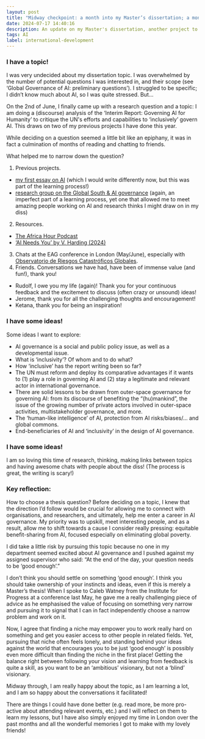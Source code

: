 ```yaml
---
layout: post
title: "Midway checkpoint: a month into my Master’s dissertation; a month to go."
date: 2024-07-17 14:40:16
description: An update on my Master's dissertation, another project to up-skill in global governance of AI.
tags: AI
label: international-development
---
```


### I have a topic!

I was very undecided about my dissertation topic. I was overwhelmed by the number of potential questions I was interested in, and their scope (see ‘Global Governance of AI: preliminary questions’). I struggled to be specific; I didn’t know much about AI, so I was quite stressed. But…

On the 2nd of June, I finally came up with a research question and a topic: I am doing a (discourse) analysis of the ‘Interim Report: Governing AI for Humanity’ to critique the UN's efforts and capabilities to ‘inclusively’ govern AI. This draws on two of my previous projects I have done this year.

While deciding on a question seemed a little bit like an epiphany, it was in fact a culmination of months of reading and chatting to friends.

What helped me to narrow down the question?

1. Previous projects.

- [my first essay on AI](https://joannawiaterek.github.io/blog/2024/New-Global-Governance-Window/) (which I would write differently now, but this was part of the learning process!)
- [research group on the Global South & AI governance](https://joannawiaterek.github.io/blog/2024/UN-AI-Feedback/) (again, an imperfect part of a learning process, yet one that allowed me to meet amazing people working on AI and research thinks I might draw on in my diss)
2. Resources.

- [The Africa Hour Podcast](https://afripoli.org/podcasts/)
- [‘AI Needs You’ by V. Harding (2024)](https://press.princeton.edu/books/hardcover/9780691244877/ai-needs-you)

3. Chats at the EAG conference in London (May/June), especially with [Observatorio de Riesgos Catastróficos Globales](https://www.orcg.info/).
4. Friends. Conversations we have had, have been of immense value (and fun!), thank you!

- Rudolf, I owe you my life (again)! Thank you for your continuous feedback and the excitement to discuss (often crazy or unsound) ideas!
- Jerome, thank you for all the challenging thoughts and encouragement!
- Ketana, thank you for being an inspiration!

### I have some ideas!

Some ideas I want to explore:

- AI governance is a social and public policy issue, as well as a developmental issue.
- What is ‘inclusivity’? Of whom and to do what?
- How ‘inclusive’ has the report writing been so far?
- The UN must reform and deploy its comparative advantages if it wants to (1) play a role in governing AI and (2) stay a legitimate and relevant actor in international governance.
- There are solid lessons to be drawn from outer-space governance for governing AI: from its discourse of benefiting the “(hu)mankind”, the issue of the growing number of private actors involved in outer-space activities, multistakeholder governance, and more.
- The ‘human-like intelligence’ of AI, protection from AI risks/biases/... and global commons.
- End-beneficiaries of AI and ‘inclusivity’ in the design of AI governance.

### I have some ideas!

I am so loving this time of research, thinking, making links between topics and having awesome chats with people about the diss! (The process is great, the writing is scary!)

### Key reflection:

How to choose a thesis question? Before deciding on a topic, I knew that the direction I’d follow would be crucial for allowing me to connect with organisations, and researchers, and ultimately, help me enter a career in AI governance. My priority was to upskill, meet interesting people, and as a result, allow me to shift towards a cause I consider really pressing: equitable benefit-sharing from AI, focused especially on eliminating global poverty.

I did take a little risk by pursuing this topic because no one in my department seemed excited about AI governance and I pushed against my assigned supervisor who said: “At the end of the day, your question needs to be ‘good enough’.”

I don’t think you should settle on something ‘good enough’. I think you should take ownership of your instincts and ideas, even if this is merely a Master’s thesis! When I spoke to Caleb Watney from the Institute for Progress at a conference last May, he gave me a really challenging piece of advice as he emphasised the value of focusing on something very narrow and pursuing it to signal that I can in fact independently choose a narrow problem and work on it.

Now, I agree that finding a niche may empower you to work really hard on something and get you easier access to other people in related fields. Yet, pursuing that niche often feels lonely, and standing behind your ideas against the world that encourages you to be just ‘good enough’ is possibly even more difficult than finding the niche in the first place! Getting the balance right between following your vision and learning from feedback is quite a skill, as you want to be an ‘ambitious’ visionary, but not a ‘blind’ visionary.

Midway through, I am really happy about the topic, as I am learning a lot, and I am so happy about the conversations it facilitated!

There are things I could have done better (e.g. read more, be more pro-active about attending relevant events, etc.) and I will reflect on them to learn my lessons, but I have also simply enjoyed my time in London over the past months and all the wonderful memories I got to make with my lovely friends!
